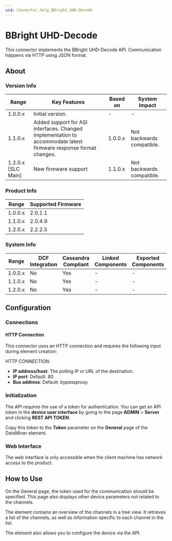 ```yaml
---
uid: Connector_help_BBright_UHD-Decode
---
```


# BBright UHD-Decode

This connector implements the BBright UHD-Decode API. Communication happens via HTTP using JSON format.

## About

### Version Info

| **Range**            | **Key Features**                                                                                                 | **Based on** | **System Impact**         |
|----------------------|------------------------------------------------------------------------------------------------------------------|--------------|---------------------------|
| 1.0.0.x              | Initial version.                                                                                                 | -            | -                         |
| 1.1.0.x              | Added support for ASI interfaces. Changed implementation to accommodate latest firmware response format changes. | 1.0.0.x      | Not backwards compatible. |
| 1.2.0.x [SLC Main]   | New firmware support                                                                                             | 1.1.0.x      | Not backwards compatible. |

### Product Info

| Range     | Supported Firmware     |
|-----------|------------------------|
| 1.0.0.x   | 2.0.1.1                |
| 1.1.0.x   | 2.0.4.9                |
| 1.2.0.x   | 2.2.2.5               |

### System Info

| Range     | DCF Integration     | Cassandra Compliant     | Linked Components     | Exported Components     |
|-----------|---------------------|-------------------------|-----------------------|-------------------------|
| 1.0.0.x   | No                  | Yes                     | -                     | -                       |
| 1.1.0.x   | No                  | Yes                     | -                     | -                       |
| 1.2.0.x   | No                  | Yes                     | -                     | -                       |

## Configuration

### Connections

#### HTTP Connection

This connector uses an HTTP connection and requires the following input during element creation:

HTTP CONNECTION:

- **IP address/host**: The polling IP or URL of the destination.
- **IP port**: Default: *80*.
- **Bus address**: Default: *bypassproxy.*

### Initialization

The API requires the use of a token for authentication. You can get an API token in the **device user interface** by going to the page **ADMIN** \> **Server** and clicking **REST API TOKEN**.

Copy this token to the **Token** parameter on the **General** page of the DataMiner element.

### Web Interface

The web interface is only accessible when the client machine has network access to the product.

## How to Use

On the General page, the token used for the communication should be specified. This page also displays other device parameters not related to the channels.

The element contains an overview of the channels in a tree view. It retrieves a list of the channels, as well as information specific to each channel in the list.

The element also allows you to configure the device via the API.
